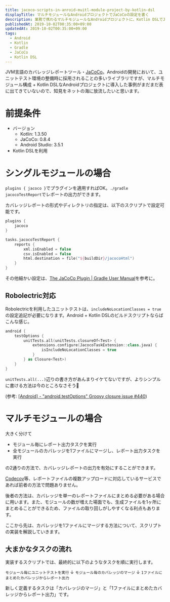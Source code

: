 ```yaml
---
title: jacoco-scripts-in-anroid-muitl-module-project-by-kotlin-dsl
displayTitle: マルチモジュールなAndroidプロジェクトでJaCoCoの設定を書く
description: 業務で携わるマルチモジュールなAndroidプロジェクトに、Kotlin DSLでJaCoCoの設定を書いた時の備忘録です。Kotlin DSLで書いている事例が殆ど見つからず、苦労したのでまとめます。
publishedAt: 2019-10-02T00:35:00+09:00
updatedAt: 2019-10-02T00:35:00+09:00
tags:
  - Android
  - Kotlin
  - Gradle
  - JaCoCo
  - Kotlin DSL
---
```

JVM言語のカバレッジレポートツール・[JaCoCo](https://github.com/jacoco/jacoco)。Androidの開発において、ユニットテスト環境の整備時に採用されることの多いライブラリですが、マルチモジュール構成 + Kotlin DSLなAndroidプロジェクトに導入した事例がまだまだ表に出てきていないので、知見をネットの海に放流したいと思います。

# 前提条件

- バージョン
  - Kotlin: 1.3.50
  - JaCoCo: 0.8.4
  - Android Studio: 3.5.1
- Kotlin DSLを利用

# シングルモジュールの場合

`plugins { jacoco }`でプラグインを適用すればOK。`./gradle jacocoTestReport`でレポートの出力ができます。

カバレッジレポートの形式やディレクトリの指定は、以下のスクリプトで設定可能です。

```kotlin:build.kts
plugins {
    jacoco
}

tasks.jacocoTestReport {
    reports {
        xml.isEnabled = false
        csv.isEnabled = false
        html.destination = file("${buildDir}/jacocoHtml")
    }
}
```

その他細かい設定は、[The JaCoCo Plugin | Gradle User Manual](https://docs.gradle.org/current/userguide/jacoco_plugin.html#sec:jacoco_getting_started)を参考に。

## Robolectric対応

Robolectricを利用したユニットテストは、`includeNoLocationClasses = true`の設定追記が必要になります。Android + Kotlin DSLのビルドスクリプトならばこんな感じ。

```kotlin:build.kts
android {
    testOptions {
        unitTests.all(unitTests.closureOf<Test> {                  
            extensions.configure(JacocoTaskExtension::class.java) {
                isIncludeNoLocationClasses = true
            }
        } as Closure<Test>)
    }
}
```

`unitTests.all(...)`辺りの書き方があんまりイケてないですが、よりシンプルに書ける方法は今のところなさそう🤔

(参考: [[Android] - "android.testOptions" Groovy closure issue #440](https://github.com/gradle/kotlin-dsl-samples/issues/440))

# マルチモジュールの場合

大きく分けて

- モジュール毎にレポート出力タスクを実行
- 全モジュールのカバレッジを1ファイルにマージし、レポート出力タスクを実行

の2通りの方法で、カバレッジレポートの出力を有効にすることができます。

[Codecov](https://codecov.io/)等、レポートファイルの複数アップロードに対応しているサービスであれば前者の方法で問題ありません。

後者の方法は、カバレッジを単一のレポートファイルにまとめる必要がある場合に用います。また、モジュールの数が増えた場面でも、生成ファイルを1ヶ所にまとめることができるため、ファイルの取り回しがしやすくなる利点もあります。

ここから先は、カバレッジを1ファイルにマージする方法について、スクリプトの実装を解説していきます。

## 大まかなタスクの流れ

実装するスクリプトでは、最終的に以下のようなタスクを順に実行します。

`モジュール毎にユニットテストを実行`
↓
`モジュール毎のカバレッジのマージ`
↓
`1ファイルにまとめたカバレッジからレポート出力`

新しく定義するタスクは「カバレッジのマージ」と「1ファイルにまとめたカバレッジからレポート出力」です。
